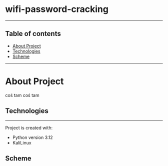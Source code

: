# wifi-password-cracking


-----------------------------------------------------------
## Table of contents
* [About Project](#about-project)
* [Technologies](#technologies)
* [Scheme](#scheme)

-----------------------------------------------------------
# About Project

coś tam coś tam 

## Technologies
-----------------------------------------------------------
Project is created with:
* Python version 3.12
* KaliLinux

## Scheme


